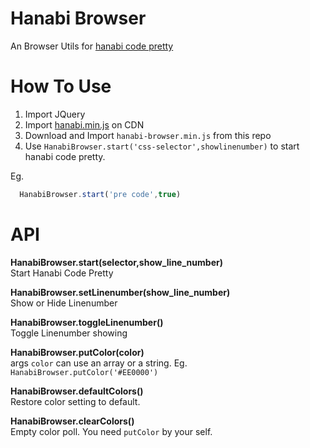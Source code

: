 # Hanabi Browser

An Browser Utils for [hanabi code pretty](https://github.com/egoist/hanabi) 

# How To Use
  
 1. Import JQuery
 2. Import [hanabi.min.js](https://unpkg.com/hanabi@0.4.0/dist/hanabi.min.js) on CDN
 3. Download and Import `hanabi-browser.min.js` from this repo
 4. Use `HanabiBrowser.start('css-selector',showlinenumber)` to start hanabi code pretty.

Eg.  
```javascript
  HanabiBrowser.start('pre code',true)
```

# API

 **HanabiBrowser.start(selector,show_line_number)**   
Start Hanabi Code Pretty

 **HanabiBrowser.setLinenumber(show_line_number)**   
Show or Hide Linenumber

 **HanabiBrowser.toggleLinenumber()**   
Toggle Linenumber showing

 **HanabiBrowser.putColor(color)**   
args `color` can use an array or a string. Eg. `HanabiBrowser.putColor('#EE0000')`

 **HanabiBrowser.defaultColors()**   
Restore color setting to default.

 **HanabiBrowser.clearColors()**   
Empty color poll. You need `putColor` by your self.